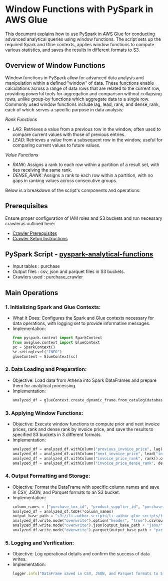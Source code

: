 # Window Functions with PySpark in AWS Glue

This document explains how to use PySpark in AWS Glue for conducting advanced analytical queries using window functions. The script sets up the required Spark and Glue contexts, applies window functions to compute various statistics, and saves the results in different formats to S3. 

## Overview of Window Functions
Window functions in PySpark allow for advanced data analysis and manipulation within a defined "window" of data. These functions enable calculations across a range of data rows that are related to the current row, providing powerful tools for aggregation and comparison without collapsing rows, unlike group-by functions which aggregate data to a single row. Commonly used window functions include lag, lead, rank, and dense_rank, each of which serves a specific purpose in data analysis:

*Rank Functions*
- *LAG*: Retrieves a value from a previous row in the window, often used to compare current values with those of previous entries.
- *LEAD*: Retrieves a value from a subsequent row in the window, useful for comparing current values to future values.
  
*Value Functions*
- *RANK*: Assigns a rank to each row within a partition of a result set, with ties receiving the same rank.
- *DENSE_RANK*: Assigns a rank to each row within a partition, with no gaps in ranking values across consecutive groups.

Below is a breakdown of the script's components and operations:

## Prerequisites

Ensure proper configuration of IAM roles and S3 buckets and run necessary crawleras outlined here:
* [Crawler Prerequisites](/crawler-prerequisites.md)
* [Crawler Setup Instructions](/set-up-instructions.md)
  
##  PySpark Script - [pyspark-analytical-functions](../glue-code/ti-pyspark-analytical.py)
- Input tables          : purchase
- Output files          : csv, json and parquet files in S3 buckets.
- Crawlers used         : purchase_crawler

## Main Operations

### 1. Initializing Spark and Glue Contexts:
* What It Does: Configures the Spark and Glue contexts necessary for data operations, with logging set to provide informative messages.
* Implementation:
  ```python
  from pyspark.context import SparkContext
  from awsglue.context import GlueContext
  sc = SparkContext()
  sc.setLogLevel("INFO")
  glueContext = GlueContext(sc)
  ```

### 2. Data Loading and Preparation:
* Objective: Load data from Athena into Spark DataFrames and prepare them for analytical processing.
* Implementation:
  ```python
  analyzed_df = glueContext.create_dynamic_frame.from_catalog(database="glue_db", table_name="purchase").toDF()
  ```


### 3. Applying Window Functions:
* Objective: Execute window functions to compute prior and next invoice prices, rank and dense rank by invoice price, and save the results to specified S3 buckets in 3 different formats.
* Implementation:
  ```python
  analyzed_df = analyzed_df.withColumn("previous_invoice_price", lag("invoice_price").over(Window.partitionBy("product_supplier_id").orderBy("purchase_tnxdate")))
  analyzed_df = analyzed_df.withColumn("next_invoice_price", lead("invoice_price").over(Window.partitionBy("product_supplier_id").orderBy("purchase_tnxdate")))
  analyzed_df = analyzed_df.withColumn("invoice_price_rank", rank().over(Window.partitionBy("product_supplier_id").orderBy(col("invoice_price").desc())))
  analyzed_df = analyzed_df.withColumn("invoice_price_dense_rank", dense_rank().over(Window.partitionBy("product_supplier_id").orderBy(col("invoice_price").desc())))
  ```

### 4. Output Formatting and Storage:
* Objective: Format the DataFrame with specific column names and save in CSV, JSON, and Parquet formats to an S3 bucket.
* Implementation:
  ```python
  column_names = ["purchase_tnx_id", "product_supplier_id", "purchase_tnxdate", "quantity", "invoice_price", "previous_invoice_price", "next_invoice_price", "invoice_price_rank", "invoice_price_dense_rank"]
  analyzed_df = analyzed_df.toDF(*column_names)
  output_base_path = "s3://ti-author-scripts/ti-author-glue-scripts/ti-glue-pyspark-scripts-outputs/glue-pyspark-analytical-outputs/"
  analyzed_df.write.mode("overwrite").option("header", "true").csv(output_base_path + "csv/")
  analyzed_df.write.mode("overwrite").json(output_base_path + "json/")
  analyzed_df.write.mode("overwrite").parquet(output_base_path + "parquet/")
  ```

### 5. Logging and Verification:
* Objective: Log operational details and confirm the success of data writes.
* Implementation:
  ```ruby
  logger.info("DataFrame saved in CSV, JSON, and Parquet formats to S3 successfully, including dense rank.")
  ```
